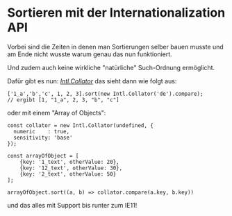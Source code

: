 # Sortieren mit der Internationalization API

Vorbei sind die Zeiten in denen man Sortierungen selber bauen musste und
am Ende nicht wusste warum genau das nun funktioniert.

Und zudem auch keine wirkliche "natürliche" Such-Ordnung ermöglicht.

Dafür gibt es nun: [*Intl.Collator*](https://developer.mozilla.org/de/docs/Web/JavaScript/Reference/Global_Objects/Collator)
das sieht dann wie folgt aus:
```
['1_a','b','c', 1, 2, 3].sort(new Intl.Collator('de').compare);
// ergibt [1, "1_a", 2, 3, "b", "c"]
```

oder mit einem "Array of Objects":
```
const collator = new Intl.Collator(undefined, {
  numeric    : true,
  sensitivity: 'base'
});

const arrayOfObject = [
    {key: '1_text', otherValue: 20},
    {key: '12_text', otherValue: 30},
    {key: '2_text', otherValue: 50}
];

arrayOfObject.sort((a, b) => collator.compare(a.key, b.key))
```

und das alles mit Support bis runter zum IE11!
